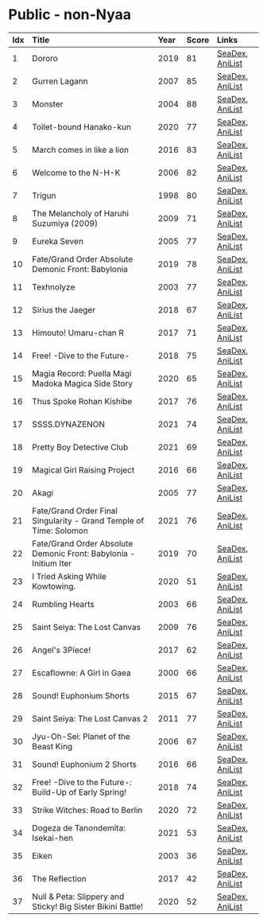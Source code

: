# Public - non-Nyaa
| Idx | Title                                                              | Year | Score | Links                                                                              |
| :---| :------------------------------------------------------------------| :----| :-----| :----------------------------------------------------------------------------------|
| 1   | Dororo                                                             | 2019 | 81    | [SeaDex](https://releases.moe/101347/), [AniList](https://anilist.co/anime/101347) |
| 2   | Gurren Lagann                                                      | 2007 | 85    | [SeaDex](https://releases.moe/2001/), [AniList](https://anilist.co/anime/2001)     |
| 3   | Monster                                                            | 2004 | 88    | [SeaDex](https://releases.moe/19/), [AniList](https://anilist.co/anime/19)         |
| 4   | Toilet-bound Hanako-kun                                            | 2020 | 77    | [SeaDex](https://releases.moe/108463/), [AniList](https://anilist.co/anime/108463) |
| 5   | March comes in like a lion                                         | 2016 | 83    | [SeaDex](https://releases.moe/21366/), [AniList](https://anilist.co/anime/21366)   |
| 6   | Welcome to the N-H-K                                               | 2006 | 82    | [SeaDex](https://releases.moe/1210/), [AniList](https://anilist.co/anime/1210)     |
| 7   | Trigun                                                             | 1998 | 80    | [SeaDex](https://releases.moe/6/), [AniList](https://anilist.co/anime/6)           |
| 8   | The Melancholy of Haruhi Suzumiya (2009)                           | 2009 | 71    | [SeaDex](https://releases.moe/4382/), [AniList](https://anilist.co/anime/4382)     |
| 9   | Eureka Seven                                                       | 2005 | 77    | [SeaDex](https://releases.moe/237/), [AniList](https://anilist.co/anime/237)       |
| 10  | Fate/Grand Order Absolute Demonic Front: Babylonia                 | 2019 | 78    | [SeaDex](https://releases.moe/103275/), [AniList](https://anilist.co/anime/103275) |
| 11  | Texhnolyze                                                         | 2003 | 77    | [SeaDex](https://releases.moe/26/), [AniList](https://anilist.co/anime/26)         |
| 12  | Sirius the Jaeger                                                  | 2018 | 67    | [SeaDex](https://releases.moe/101361/), [AniList](https://anilist.co/anime/101361) |
| 13  | Himouto! Umaru-chan R                                              | 2017 | 71    | [SeaDex](https://releases.moe/98572/), [AniList](https://anilist.co/anime/98572)   |
| 14  | Free! -Dive to the Future-                                         | 2018 | 75    | [SeaDex](https://releases.moe/101117/), [AniList](https://anilist.co/anime/101117) |
| 15  | Magia Record: Puella Magi Madoka Magica Side Story                 | 2020 | 65    | [SeaDex](https://releases.moe/104051/), [AniList](https://anilist.co/anime/104051) |
| 16  | Thus Spoke Rohan Kishibe                                           | 2017 | 76    | [SeaDex](https://releases.moe/21778/), [AniList](https://anilist.co/anime/21778)   |
| 17  | SSSS.DYNAZENON                                                     | 2021 | 74    | [SeaDex](https://releases.moe/113950/), [AniList](https://anilist.co/anime/113950) |
| 18  | Pretty Boy Detective Club                                          | 2021 | 69    | [SeaDex](https://releases.moe/113428/), [AniList](https://anilist.co/anime/113428) |
| 19  | Magical Girl Raising Project                                       | 2016 | 66    | [SeaDex](https://releases.moe/21340/), [AniList](https://anilist.co/anime/21340)   |
| 20  | Akagi                                                              | 2005 | 77    | [SeaDex](https://releases.moe/658/), [AniList](https://anilist.co/anime/658)       |
| 21  | Fate/Grand Order Final Singularity - Grand Temple of Time: Solomon | 2021 | 76    | [SeaDex](https://releases.moe/116756/), [AniList](https://anilist.co/anime/116756) |
| 22  | Fate/Grand Order Absolute Demonic Front: Babylonia - Initium Iter  | 2019 | 70    | [SeaDex](https://releases.moe/110851/), [AniList](https://anilist.co/anime/110851) |
| 23  | <DOGEZA>I Tried Asking While Kowtowing.                            | 2020 | 51    | [SeaDex](https://releases.moe/122137/), [AniList](https://anilist.co/anime/122137) |
| 24  | Rumbling Hearts                                                    | 2003 | 66    | [SeaDex](https://releases.moe/147/), [AniList](https://anilist.co/anime/147)       |
| 25  | Saint Seiya: The Lost Canvas                                       | 2009 | 76    | [SeaDex](https://releases.moe/6171/), [AniList](https://anilist.co/anime/6171)     |
| 26  | Angel's 3Piece!                                                    | 2017 | 62    | [SeaDex](https://releases.moe/97683/), [AniList](https://anilist.co/anime/97683)   |
| 27  | Escaflowne: A Girl in Gaea                                         | 2000 | 66    | [SeaDex](https://releases.moe/393/), [AniList](https://anilist.co/anime/393)       |
| 28  | Sound! Euphonium Shorts                                            | 2015 | 67    | [SeaDex](https://releases.moe/21255/), [AniList](https://anilist.co/anime/21255)   |
| 29  | Saint Seiya: The Lost Canvas 2                                     | 2011 | 77    | [SeaDex](https://releases.moe/9130/), [AniList](https://anilist.co/anime/9130)     |
| 30  | Jyu-Oh-Sei: Planet of the Beast King                               | 2006 | 67    | [SeaDex](https://releases.moe/953/), [AniList](https://anilist.co/anime/953)       |
| 31  | Sound! Euphonium 2 Shorts                                          | 2016 | 66    | [SeaDex](https://releases.moe/98338/), [AniList](https://anilist.co/anime/98338)   |
| 32  | Free! -Dive to the Future-: Build-Up of Early Spring!              | 2018 | 74    | [SeaDex](https://releases.moe/103588/), [AniList](https://anilist.co/anime/103588) |
| 33  | Strike Witches: Road to Berlin                                     | 2020 | 72    | [SeaDex](https://releases.moe/103119/), [AniList](https://anilist.co/anime/103119) |
| 34  | Dogeza de Tanondemita: Isekai-hen                                  | 2021 | 53    | [SeaDex](https://releases.moe/124612/), [AniList](https://anilist.co/anime/124612) |
| 35  | Eiken                                                              | 2003 | 36    | [SeaDex](https://releases.moe/788/), [AniList](https://anilist.co/anime/788)       |
| 36  | The Reflection                                                     | 2017 | 42    | [SeaDex](https://releases.moe/21461/), [AniList](https://anilist.co/anime/21461)   |
| 37  | Null & Peta: Slippery and Sticky! Big Sister Bikini Battle!        | 2020 | 52    | [SeaDex](https://releases.moe/113187/), [AniList](https://anilist.co/anime/113187) |